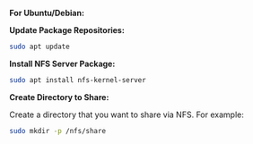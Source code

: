 **For Ubuntu/Debian:**

**Update Package Repositories:**
```bash
sudo apt update
```
**Install NFS Server Package:**

```bash
sudo apt install nfs-kernel-server
```
**Create Directory to Share:**

Create a directory that you want to share via NFS. For example:

```bash
sudo mkdir -p /nfs/share
```

